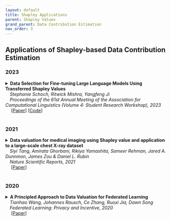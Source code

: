```yaml
---
layout: default
title: Shapley Applications
parent: Shapley Values
grand_parent: Data Contribution Estimation
nav_order: 3
---
```

## Applications of Shapley-based Data Contribution Estimation

### 2023

<details><summary><b>Data Selection for Fine-tuning Large Language Models Using Transferred Shapley Values</b> 
<br>
&emsp;<i>Stephanie Schoch, Ritwick Mishra, Yangfeng Ji</i>
<br>
&emsp;<i>Proceedings of the 61st Annual Meeting of the Association for Computational Linguistics (Volume 4: Student Research Workshop), 2023</i>
<br>&emsp;
[<a target="_blank" rel="noopener noreferrer" href="https://aclanthology.org/2023.acl-srw.37/">Paper</a>]
[<a target="_blank" rel="noopener noreferrer" href="https://github.com/stephanieschoch/ts-dshapley">Code</a>]
<br>
<br>
</summary>
  <blockquote> <b>Abstract:</b> Although Shapley values have been shown to be highly effective for identifying harmful training instances, dataset size and model complexity constraints limit the ability to apply Shapley-based data valuation to fine-tuning large pre-trained language models. To address this, we propose TS-DShapley, an algorithm that reduces computational cost of Shapley-based data valuation through: 1) an efficient sampling-based method that aggregates Shapley values computed from subsets for valuation of the entire training set, and 2) a value transfer method that leverages value information extracted from a simple classifier trained using representations from the target language model. Our experiments applying TS-DShapley to select data for fine-tuning BERT-based language models on benchmark natural language understanding (NLU) datasets show that TS-DShapley outperforms existing data selection methods. Further, TS-DShapley can filter fine-tuning data to increase language model performance compared to training with the full fine-tuning dataset.
<br><br>

<!--
<details><summary><b>Notes</b></summary>TEXT
<br><br></details>
-->

<details><summary><b>Bibtex</b></summary>
{% raw %}
<pre><code> @inproceedings{schoch-etal-2023-data,
    title = "Data Selection for Fine-tuning Large Language Models Using Transferred Shapley Values",
    author = "Schoch, Stephanie  and
      Mishra, Ritwick  and
      Ji, Yangfeng",
    editor = "Padmakumar, Vishakh  and
      Vallejo, Gisela  and
      Fu, Yao",
    booktitle = "Proceedings of the 61st Annual Meeting of the Association for Computational Linguistics (Volume 4: Student Research Workshop)",
    month = jul,
    year = "2023",
    address = "Toronto, Canada",
    publisher = "Association for Computational Linguistics",
    url = "https://aclanthology.org/2023.acl-srw.37",
    doi = "10.18653/v1/2023.acl-srw.37",
    pages = "266--275"
}</code></pre>
{% endraw %}
</details>
</blockquote>
</details>


### 2021

<details><summary><b>Data valuation for medical imaging using Shapley value and application to a large-scale chest X-ray dataset</b> 
<br>
&emsp;<i>Siyi Tang, Amirata Ghorbani, Rikiya Yamashita, Sameer Rehman, Jared A. Dunnmon, James Zou & Daniel L. Rubin</i>
<br>
&emsp;<i>Nature Scientific Reports, 2021</i>
<br>&emsp;
[<a target="_blank" rel="noopener noreferrer" href="https://www.nature.com/articles/s41598-021-87762-2">Paper</a>]
<br>
<br>
</summary>
  <blockquote> <b>Abstract:</b> The reliability of machine learning models can be compromised when trained on low quality data. Many large-scale medical imaging datasets contain low quality labels extracted from sources such as medical reports. Moreover, images within a dataset may have heterogeneous quality due to artifacts and biases arising from equipment or measurement errors. Therefore, algorithms that can automatically identify low quality data are highly desired. In this study, we used data Shapley, a data valuation metric, to quantify the value of training data to the performance of a pneumonia detection algorithm in a large chest X-ray dataset. We characterized the effectiveness of data Shapley in identifying low quality versus valuable data for pneumonia detection. We found that removing training data with high Shapley values decreased the pneumonia detection performance, whereas removing data with low Shapley values improved the model performance. Furthermore, there were more mislabeled examples in low Shapley value data and more true pneumonia cases in high Shapley value data. Our results suggest that low Shapley value indicates mislabeled or poor quality images, whereas high Shapley value indicates data that are valuable for pneumonia detection. Our method can serve as a framework for using data Shapley to denoise large-scale medical imaging datasets.
<br><br>

<!--
<details><summary><b>Notes</b></summary>TEXT
<br><br></details>
-->

<details><summary><b>Bibtex</b></summary>
{% raw %}
<pre><code> @article{tang2021data,
  title={Data valuation for medical imaging using Shapley value and application to a large-scale chest X-ray dataset},
  author={Tang, Siyi and Ghorbani, Amirata and Yamashita, Rikiya and Rehman, Sameer and Dunnmon, Jared A and Zou, James and Rubin, Daniel L},
  journal={Scientific reports},
  volume={11},
  number={1},
  pages={8366},
  year={2021},
  publisher={Nature Publishing Group UK London}
}</code></pre>
{% endraw %}
</details>
</blockquote>
</details>


### 2020

<details><summary><b>A Principled Approach to Data Valuation for Federated Learning</b> <br>
&emsp;<i>Tianhao Wang, Johannes Rausch, Ce Zhang, Ruoxi Jia, Dawn Song</i><br>
&emsp;<i>Federated Learning: Privacy and Incentive, 2020</i><br>&emsp;
[<a target="_blank" rel="noopener noreferrer" href="https://arxiv.org/abs/2009.06192">Paper</a>]
<br><br></summary>

<blockquote> <b>Abstract:</b> Federated learning (FL) is a popular technique to train machine learning (ML) models on decentralized data sources. In order to sustain long-term participation of data owners, it is important to fairly appraise each data source and compensate data owners for their contribution to the training process. The Shapley value (SV) defines a unique payoff scheme that satisfies many desiderata for a data value notion. It has been increasingly used for valuing training data in centralized learning. However, computing the SV requires exhaustively evaluating the model performance on every subset of data sources, which incurs prohibitive communication cost in the federated setting. Besides, the canonical SV ignores the order of data sources during training, which conflicts with the sequential nature of FL. This paper proposes a variant of the SV amenable to FL, which we call the federated Shapley value. The federated SV preserves the desirable properties of the canonical SV while it can be calculated without incurring extra communication cost and is also able to capture the effect of participation order on data value. We conduct a thorough empirical study of the federated SV on a range of tasks, including noisy label detection, adversarial participant detection, and data summarization on different benchmark datasets, and demonstrate that it can reflect the real utility of data sources for FL and has the potential to enhance system robustness, security, and efficiency. We also report and analyze "failure cases" and hope to stimulate future research.
<br><br>

<!--
<details><summary><b>Notes</b></summary>TEXT
<br><br></details>
-->

<details><summary><b>Bibtex</b></summary>
{% raw %}
<pre><code> @article{wang2020principled,
  title={A principled approach to data valuation for federated learning},
  author={Wang, Tianhao and Rausch, Johannes and Zhang, Ce and Jia, Ruoxi and Song, Dawn},
  journal={Federated Learning: Privacy and Incentive},
  pages={153--167},
  year={2020},
  publisher={Springer}
} </code></pre>
{% endraw %}
</details>
</blockquote></details>